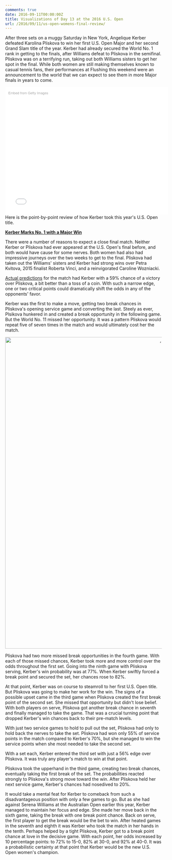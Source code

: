 ```yaml
---
comments: true
date: 2016-09-11T00:00:00Z
title: Visualizations of Day 13 at the 2016 U.S. Open
url: /2016/09/11/us-open-womens-final-review/
---
```


After three sets on a muggy Saturday in New York, Angelique Kerber defeated Karolina Pliskova to win her first U.S. Open Major and her second Grand Slam title of the year. Kerber had already secured the World No. 1 rank in getting to the finals, after Williams defeat to Pliskova in the semifinal. Pliskova was on a terrifying run, taking out both Williams sisters to get her spot in the final. While both women are still making themselves known to casual tennis fans, their performances at Flushing this weekend were an announcement to the world that we can expect to see them in more Major finals in years to come. 

<div class="getty embed image" style="background-color:#fff;display:inline-block;font-family:'Helvetica Neue',Helvetica,Arial,sans-serif;color:#a7a7a7;font-size:11px;width:100%;max-width:594px;float:left;padding:2%;"><div style="padding:0;margin:0;text-align:left;"><a href="http://www.gettyimages.com/detail/602232556" target="_blank" style="color:#a7a7a7;text-decoration:none;font-weight:normal !important;border:none;display:inline-block;">Embed from Getty Images</a></div><div style="overflow:hidden;position:relative;height:0;padding:73.905724% 0 0 0;width:100%;"><iframe src="//embed.gettyimages.com/embed/602232556?et=BnfOpUivRWptqRezGxB6Vw&viewMoreLink=off&sig=MJiOwpQYBnKGzqUDQzaQh0K30CXDIqbDK0ANpkb2ulc=&caption=true" width="594" height="439" scrolling="no" frameborder="0" style="display:inline-block;position:absolute;top:0;left:0;width:100%;height:100%;margin:0;"></iframe></div><p style="margin:0;"></p></div>

Here is the point-by-point review of how Kerber took this year's U.S. Open title. 

<b><u>Kerber Marks No. 1 with a Major Win</u></b>

There were a number of reasons to expect a close final match. Neither Kerber or Pliskova had ever appeared at the U.S. Open's final before, and both would have cause for some nerves. Both women had also had impressive journeys over the two weeks to get to the final. Pliskova had taken out the Williams' sisters and Kerber had strong wins over Petra Kvitova, 2015 finalist Roberta Vinci, and a reinvigorated Caroline Wozniacki. 

[Actual predictions](http://projects.fivethirtyeight.com/2016-us-open-tennis-predictions/) for the match had Kerber with a 59% chance of a victory over Pliskova, a bit better than a toss of a coin. With such a narrow edge, one or two critical points could dramatically shift the odds in any of the opponents' favor. 

Kerber was the first to make a move, getting two break chances in Pliskova's opening service game and converting the last. Steely as ever, Plsikova hunkered in and created a break opportunity in the following game. But the World No. 11 missed her opportunity. It was a pattern Pliskova would repeat five of seven times in the match and would ultimately cost her the match. 


<div>
    <a href="https://plot.ly/~on-the-t/946/" target="_blank" title=", , , " style="display: block; text-align: center;"><img src="https://plot.ly/~on-the-t/946.png" alt=", , , " style="max-width: 100%;width: 1000px;"  width="1000" onerror="this.onerror=null;this.src='https://plot.ly/404.png';" /></a>
    <script data-plotly="on-the-t:946"  src="https://plot.ly/embed.js" async></script>
</div>


Pliskova had two more missed break opportunities in the fourth game. With each of those missed chances, Kerber took more and more control over the odds throughout the first set. Going into the ninth game with Pliskova serving, Kerber's win probability was at 77%. When Kerber swiftly forced a break point and secured the set, her chances rose to 82%.

At that point, Kerber was on course to steamroll to her first U.S. Open title. But Pliskova was going to make her work for the win. The signs of a possible upset came in the third game when Pliskova created the first break point of the second set. She missed that opportunity but didn't lose belief. With both players on serve, Pliskova got another break chance in seventh and finally managed to take the game. That was a crucial turning point that dropped Kerber's win chances back to their pre-match levels.

With just two service games to hold to pull out the set, Pliskova had only to hold back the nerves to take the set. Pliskova had won only 55% of service points in the match compared to Kerber's 70%, but she managed to win the service points when she most needed to take the second set. 

With a set each, Kerber entered the third set with just a 56% edge over Pliskova. It was truly any player's match to win at that point. 

Pliskova took the upperhand in the third game, creating two break chances, eventually taking the first break of the set. The probabilities reacted strongly to Pliskova's strong move toward the win. After Pliskova held her next service game, Kerber's chances had nosedived to 20%. 

It would take a mental feat for Kerber to comeback from such a disadvantageous position with only a few games to go. But as she had against Serena Williams at the Australian Open earlier this year, Kerber managed to maintain her focus and edge. She made her move back in the sixth game, taking the break with one break point chance. Back on serve, the first player to get the break would be the bet to win. After heated games in the seventh and eighth it was Kerber who took the match in her hands in the tenth. Perhaps helped by a tight Pliskova, Kerber got to a break point chance at love in the decisive game. With each point, her odds increased by 10 percentage points: to 72% to 15-0, 82% at 30-0, and 92% at 40-0. It was a probabilistic certainty at that point that Kerber would be the new U.S. Open women's champion.  


